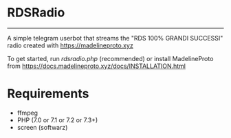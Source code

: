 # RDSRadio
-----------------------------------
A simple telegram userbot that streams the "RDS 100% GRANDI SUCCESSI" radio created with https://madelineproto.xyz


To get started, run *rdsradio.php* (recommended) or install MadelineProto from https://docs.madelineproto.xyz/docs/INSTALLATION.html

# Requirements

- ffmpeg
- PHP (7.0 or 7.1 or 7.2 or 7.3+)
- screen (softwarz)
